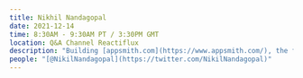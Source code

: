 ```yaml
---
title: Nikhil Nandagopal
date: 2021-12-14
time: 8:30AM - 9:30AM PT / 3:30PM GMT
location: Q&A Channel Reactiflux
description: "Building [appsmith.com](https://www.appsmith.com/), the future of app development!"
people: "[@NikilNandagopal](https://twitter.com/NikilNandagopal)"
---
```

